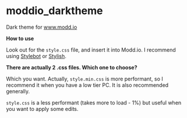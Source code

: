 # moddio_darktheme
Dark theme for www.modd.io

**How to use**

Look out for the `style.css` file, and insert it into Modd.io. I recommend using [Stylebot](https://chrome.google.com/webstore/detail/stylebot/oiaejidbmkiecgbjeifoejpgmdaleoha) or [Stylish](https://chrome.google.com/webstore/detail/stylish-custom-themes-for/fjnbnpbmkenffdnngjfgmeleoegfcffe). 

__**There are actually 2 .css files. Which one to choose?**__

Which you want. Actually, `style.min.css` is more performant, so I recommend it when you have a low tier PC. It is also recommended generally.

`style.css` is a less performant (takes more to load - 1%) but useful when you want to apply some edits.
